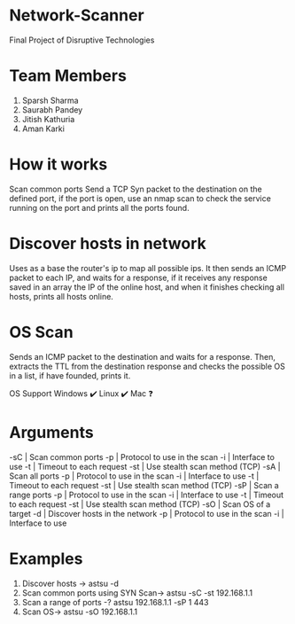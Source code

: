 # Network-Scanner
Final Project of Disruptive Technologies
# Team Members
1) Sparsh Sharma
2) Saurabh Pandey
3) Jitish Kathuria
4) Aman Karki

# How it works
Scan common ports
Send a TCP Syn packet to the destination on the defined port, if the port is open, use an nmap scan to check the service running on the port and prints all the ports found.

# Discover hosts in network
Uses as a base the router's ip to map all possible ips. It then sends an ICMP packet to each IP, and waits for a response, if it receives any response saved in an array the IP of the online host, and when it finishes checking all hosts, prints all hosts online.

# OS Scan
Sends an ICMP packet to the destination and waits for a response. Then, extracts the TTL from the destination response and checks the possible OS in a list, if have founded, prints it.

OS Support
Windows ✔️
Linux ✔️
Mac ❓

# Arguments
-sC | Scan common ports
-p | Protocol to use in the scan
-i | Interface to use
-t | Timeout to each request
-st | Use stealth scan method (TCP)
-sA | Scan all ports
-p | Protocol to use in the scan
-i | Interface to use
-t | Timeout to each request
-st | Use stealth scan method (TCP)
-sP | Scan a range ports
-p | Protocol to use in the scan
-i | Interface to use
-t | Timeout to each request
-st | Use stealth scan method (TCP)
-sO | Scan OS of a target
-d | Discover hosts in the network
-p | Protocol to use in the scan
-i | Interface to use
# Examples
1) Discover hosts -> astsu -d
2) Scan common ports using SYN Scan-> astsu -sC -st 192.168.1.1
3) Scan a range of ports -? astsu 192.168.1.1 -sP 1 443
4) Scan OS-> astsu -sO 192.168.1.1
